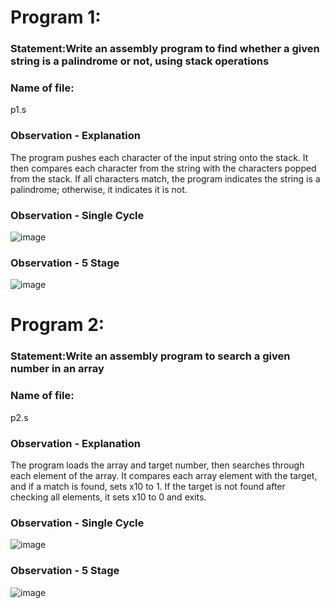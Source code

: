 # Program 1: 
### Statement:Write an assembly program to find whether a given string is a palindrome or not, using stack operations

### Name of file:
p1.s

### Observation - Explanation
The program pushes each character of the input string onto the stack.
It then compares each character from the string with the characters popped from the stack.
If all characters match, the program indicates the string is a palindrome; otherwise, it indicates it is not.

### Observation - Single Cycle

![image](https://github.com/user-attachments/assets/92fe2f59-7828-4769-9b73-bbbdf2e62a0c)


### Observation - 5 Stage
![image](https://github.com/user-attachments/assets/3ce20274-3c02-400f-8e5e-e02f7faf272b)






# Program 2: 
### Statement:Write an assembly program to search a given number in an array

### Name of file:
p2.s

### Observation - Explanation
The program loads the array and target number, then searches through each element of the array.
It compares each array element with the target, and if a match is found, sets x10 to 1.
If the target is not found after checking all elements, it sets x10 to 0 and exits.

### Observation - Single Cycle

![image](https://github.com/user-attachments/assets/a705f9ad-4945-4557-b518-ee98199e66c3)


### Observation - 5 Stage

![image](https://github.com/user-attachments/assets/61e496e2-1663-4adb-b03c-df30713a6623)



